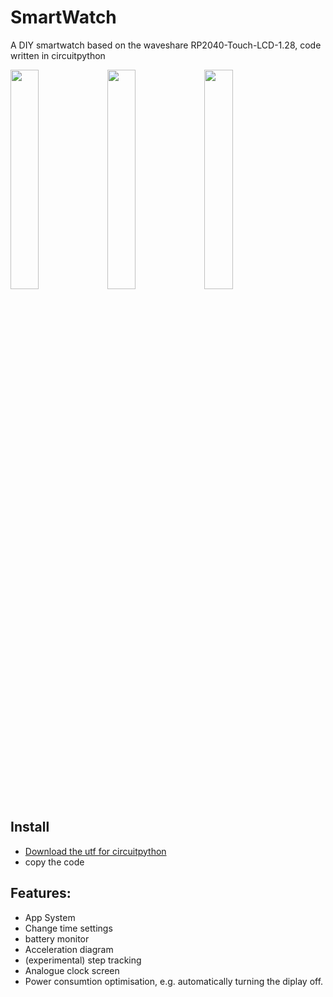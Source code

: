 # SmartWatch
A DIY smartwatch based on the waveshare RP2040-Touch-LCD-1.28, code written in circuitpython

<p float="left">
  <img src="https://github.com/Ztirom45/SmartWatch/blob/main/rsc/1.png" width="30%" />
  <img src="https://github.com/Ztirom45/SmartWatch/blob/main/rsc/4.png" width="30%" /> 
  <img src="https://github.com/Ztirom45/SmartWatch/blob/main/rsc/3.png" width="30%" />
</p>

## Install
- [Download the utf for circuitpython](https://circuitpython.org/board/waveshare_rp2040_lcd_1_28/)
- copy the code

## Features:
- App System
- Change time settings
- battery monitor
- Acceleration diagram
- (experimental) step tracking
- Analogue clock screen
- Power consumtion optimisation, e.g. automatically turning the diplay off.
